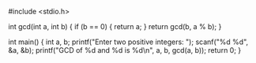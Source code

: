 #include <stdio.h>

int gcd(int a, int b) {
    if (b == 0) {
        return a;
    }
    return gcd(b, a % b);
}

int main() {
    int a, b;
    printf("Enter two positive integers: ");
    scanf("%d %d", &a, &b);
    printf("GCD of %d and %d is %d\n", a, b, gcd(a, b));
    return 0;
}

